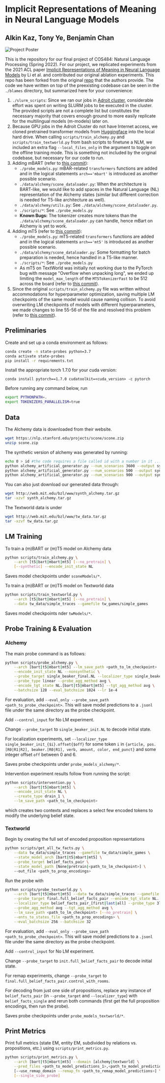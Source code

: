 # Implicit Representations of Meaning in Neural Language Models

## Alkin Kaz, Tony Ye, Benjamin Chan

![Project Poster](poster.png)

This is the repository for our final project of COS484: Natural Language Processing (Spring 2022). For our project, we replicated experiments from the 2021 ACL paper [Implicit Representations of Meaning in Neural Language Models](https://aclanthology.org/2021.acl-long.143/) by Li et al. and contributed our original ablation experiments. This repo has been forked from the original [repo](https://github.com/belindal/state-probes) that the authors provide. The code we have written on top of the preexisting codebase can be seen in the `./blames` directory, but summarized here for your convenience:

1) `./slurm_scripts`: Since we ran our jobs in [Adroit cluster](https://researchcomputing.princeton.edu/systems/adroit), considerable effort was spent on writing SLURM jobs to be executed in the cluster. The provided scripts are not a complete list but constitutes the necessary majority that covers enough ground to more easily replicate for the multilingual models (m-models) later on.
2) Because GPU jobs in the Adroit Cluster do not have Internet access, we cloned pretrained transformer models from [Huggingface](https://huggingface.co/) into the local hard drive. When calling `scripts/train_alchemy.py` and `scripts/train_textworld.py` from bash scripts to finetune a NLM, we included an extra flag `--local_files_only` in the argument to toggle on the offline training mode. This is something not included by the original codebase, but necessary for our code to run.
3) Adding mBART (refer to [this commit](https://github.com/junzeye/nlp-final-project/commit/8295f4ae870bc9d2227fd27cc84d6a487790e906)):
    - `./probe_models.py`: mBAR-related `transformers` functions are added and in the logical statements `arch=='mbart'` is introduced as another possible scenario.
    - `./data/alchemy/scone_dataloader.py`: When the architecture is BART-like, we would like to add spaces in the Natural Language (NL) representation of the Alchemy states (similar but different correction is needed for T5-like architecture as well).
    - `./data/alchemy/utils.py`: See `./data/alchemy/scone_dataloader.py`.
    - `./scripts/*`: See `./probe_models.py`
    - **Known Bugs:** The tokenizer creates more tokens than the `./data/alchemy/scone_dataloader.py` can handle, hence mBart on Alchemy is yet to work.
4) Adding mT5 (refer to [this commit](https://github.com/junzeye/nlp-final-project/commit/a4a2e2b9e034432ad5e802c52d6060ff8ba2ba70)):
    - `./probe_models.py`: mT5-related `transformers` functions are added and in the logical statements `arch=='mt5'` is introduced as another possible scenario.
    - `./data/alchemy/scone_dataloader.py`: Some formatting for batch preparation is needed, hence handled in a T5-like manner.
    -  `./scripts/*`: See `./probe_models.py`
    -  As mT5 on TextWorld was initially not working due to the PyTorch bug with message "Overflow when unpacking long", we ended up limiting the `model_max_length` of the `MT5TokenizerFast` to be 512 across the board (refer to [this commit](https://github.com/junzeye/nlp-final-project/commit/680cee8a1b9d5d3c1a3fd5b908c66262279e3001)). 
5) Since the original `scripts/train_alchemy.py` file was written without accommodations for hyperparameter optimization, saving multiple LM checkpoints of the same model would cause naming collison. To avoid overwriting LM checkpoints of models with different hyperparameters, we made changes to line 55-56 of the file and resolved this problem (refer to [this commit](https://github.com/junzeye/nlp-final-project/commit/9f48201e49d7d4030219984ec01a9a35978f06aa)).

## Preliminaries
Create and set up a conda environment as follows:
```bash
conda create -n state-probes python=3.7
conda activate state-probes
pip install -r requirements.txt
```

Install the appropriate torch 1.7.0 for your cuda version:
```
conda install pytorch==1.7.0 cudatoolkit=<cuda_version> -c pytorch
```

Before running any command below, run
```bash
export PYTHONPATH=.
export TOKENIZERS_PARALLELISM=true
```


## Data
The Alchemy data is downloaded from their website.
```bash
wget https://nlp.stanford.edu/projects/scone/scone.zip
unzip scone.zip
```
The synthetic version of alchemy was generated by running:
```bash
echo 0 > id #the code requires a file called id with a number in it ...
python alchemy_artificial_generator.py --num_scenarios 3600 --output synth_alchemy_train
python alchemy_artificial_generator.py --num_scenarios 500 --output synth_alchemy_dev
python alchemy_artificial_generator.py --num_scenarios 900 --output synth_alchemy_test
```
You can also just download our generated data through:
```bash
wget http://web.mit.edu/bzl/www/synth_alchemy.tar.gz
tar -xzvf synth_alchemy.tar.gz
```

The Textworld data is under
```bash
wget http://web.mit.edu/bzl/www/tw_data.tar.gz
tar -xzvf tw_data.tar.gz
```


## LM Training
To train a (m)BART or (m)T5 model on Alchemy data
```bash
python scripts/train_alchemy.py \
    --arch [t5|bart|mbart|mt5] [--no_pretrain] \
    [--synthetic] --encode_init_state NL
```
Saves model checkpoints under `sconeModels/*`.

To train a (m)BART or (m)T5 model on Textworld data
```bash
python scripts/train_textworld.py \
    --arch [t5|bart|mbart|mt5] [--no_pretrain] \
    --data tw_data/simple_traces --gamefile tw_games/simple_games
```
Saves model checkpoints nder `twModels/*`.


## Probe Training & Evaluation
### Alchemy
The main probe command is as follows:
```bash
python scripts/probe_alchemy.py \
    --arch [bart|t5|mbart|mt5] --lm_save_path <path_to_lm_checkpoint> [--no_pretrain] \
    --encode_init_state NL --nonsynthetic \
    --probe_target single_beaker_final.NL --localizer_type single_beaker_init_full \
    --probe_type linear --probe_agg_method avg \
    --encode_tgt_state NL.[bart|t5|mbart|mt5] --tgt_agg_method avg \
    --batchsize 128 --eval_batchsize 1024 --lr 1e-4
```
For evaluation, add `--eval_only --probe_save_path <path_to_probe_checkpoint>`. This will save model predictions to a `.jsonl` file under the same directory as the probe checkpoint.

Add `--control_input` for No LM experiment.

Change `--probe_target` to `single_beaker_init.NL` to decode initial state.

For localization experiments, set `--localizer_type single_beaker_init_{$i}.offset{$off}` for some token `i` in `{article, pos.[R0|R1|R2], beaker.[R0|R1], verb, amount, color, end_punct}` and some integer offset `off` between 0 and 6.

Saves probe checkpoints under `probe_models_alchemy/*`.

Intervention experiment results follow from running the script:
```bash
python scripts/intervention.py \
    --arch [bart|t5|mbart|mt5] \
    --encode_init_state NL \
    --create_type drain_1 \
    --lm_save_path <path_to_lm_checkpoint>
```
which creates two contexts and replaces a select few encoded tokens to modify the underlying belief state.

### Textworld
Begin by creating the full set of encoded proposition representations 
```bash
python scripts/get_all_tw_facts.py \
    --data tw_data/simple_traces --gamefile tw_data/simple_games \
    --state_model_arch [bart|t5|mbart|mt5] \
    --probe_target belief_facts_pair \
    --state_model_path [None|pretrain|<path_to_lm_checkpoint>] \
    --out_file <path_to_prop_encodings>
```

Run the probe with
```bash
python scripts/probe_textworld.py \
    --arch [bart|t5|mbart|mt5] --data tw_data/simple_traces --gamefile tw_data/simple_games \
    --probe_target final.full_belief_facts_pair --encode_tgt_state NL.[bart|t5|mbart|mt5] \
    --localizer_type belief_facts_pair_[first|last|all] --probe_type 3linear_classify \
    --probe_agg_method avg --tgt_agg_method avg \
    --lm_save_path <path_to_lm_checkpoint> [--no_pretrain] \
    --ents_to_states_file <path_to_prop_encodings> \
    --eval_batchsize 256 --batchsize 32
```
For evaluation, add `--eval_only --probe_save_path <path_to_probe_checkpoint>`. This will save model predictions to a `.jsonl` file under the same directory as the probe checkpoint.

Add `--control_input` for No LM experiment.

Change `--probe_target` to `init.full_belief_facts_pair` to decode initial state.

For remap experiments, change `--probe_target` to `final.full_belief_facts_pair.control_with_rooms`.

For decoding from just one side of propositions, replace any instance of `belief_facts_pair` (in `--probe_target` and `--localizer_type`) with `belief_facts_single` and rerun both commands (first get the full proposition encodings, then run the probe).

Saves probe checkpoints under `probe_models_textworld/*`.


## Print Metrics
Print full metrics (state EM, entity EM, subdivided by relations vs. propositions, etc.) using `scripts/print_metrics.py`.
```bash
python scripts/print_metrics.py \
    --arch [bart|t5|mbart|mt5] --domain [alchemy|textworld] \
    --pred_files <path_to_model_predictions_1>,<path_to_model_predictions_2>,<path_to_model_predictions_3>,... \
    [--use_remap_domain --remap_fn <path_to_remap_model_predictions>] \
    [--single_side_probe]
```

